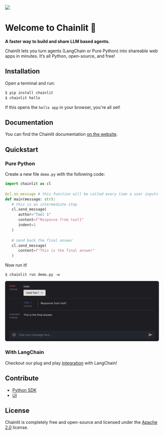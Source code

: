 [![](https://dcbadge.vercel.app/api/server/ZThrUxbAYw)](https://discord.gg/ZThrUxbAYw)

# Welcome to Chainlit 👋

**A faster way to build and share LLM based agents.**

Chainlit lets you turn agents (LangChain or Pure Python) into shareable web apps in minutes. It’s all Python, open-source, and free!

## Installation

Open a terminal and run:

```bash
$ pip install chainlit
$ chainlit hello
```

If this opens the `hello app` in your browser, you're all set!

## Documentation

You can find the Chainlit documentation [on the website](https://docs.chainlit.io).

## Quickstart

### Pure Python

Create a new file `demo.py` with the following code:
```python
import chainlit as cl

@cl.on_message # this function will be called every time a user inputs a message in the UI
def main(message: str):
   # this is an intermediate step
   cl.send_message(
      author="Tool 1"
      content=f"Response from tool1"
      indent=1
   )

   # send back the final answer
   cl.send_message(
      content=f"This is the final answer"
   )
```

Now run it!
```
$ chainlit run demo.py -w
```

<img src="/images/quick-start.png" alt="Quick Start"></img>

### With LangChain

Checkout our plug and play [integration](https://docs.chainlit.io/langchain) with LangChain!

## Contribute

- [Python SDK](/src)
- [UI](/src/chainlit/frontend/)

## License

Chainlit is completely free and open-source and licensed under the [Apache 2.0](https://www.apache.org/licenses/LICENSE-2.0) license.